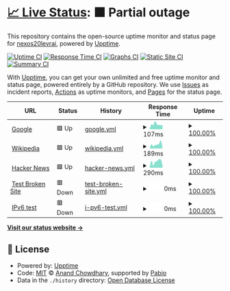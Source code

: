 # [📈 Live Status](https://https://nexos20levrai.github.io/upptime): <!--live status--> **🟧 Partial outage**

This repository contains the open-source uptime monitor and status page for [nexos20levrai](https://https://nexos20levrai.github.io/upptime), powered by [Upptime](https://github.com/upptime/upptime).

[![Uptime CI](https://github.com/nexos20levrai/Upptime/workflows/Uptime%20CI/badge.svg)](https://github.com/nexos20levrai/Upptime/actions?query=workflow%3A%22Uptime+CI%22)
[![Response Time CI](https://github.com/nexos20levrai/Upptime/workflows/Response%20Time%20CI/badge.svg)](https://github.com/nexos20levrai/Upptime/actions?query=workflow%3A%22Response+Time+CI%22)
[![Graphs CI](https://github.com/nexos20levrai/Upptime/workflows/Graphs%20CI/badge.svg)](https://github.com/nexos20levrai/Upptime/actions?query=workflow%3A%22Graphs+CI%22)
[![Static Site CI](https://github.com/nexos20levrai/Upptime/workflows/Static%20Site%20CI/badge.svg)](https://github.com/nexos20levrai/Upptime/actions?query=workflow%3A%22Static+Site+CI%22)
[![Summary CI](https://github.com/nexos20levrai/Upptime/workflows/Summary%20CI/badge.svg)](https://github.com/nexos20levrai/Upptime/actions?query=workflow%3A%22Summary+CI%22)

With [Upptime](https://upptime.js.org), you can get your own unlimited and free uptime monitor and status page, powered entirely by a GitHub repository. We use [Issues](https://github.com/nexos20levrai/Upptime/issues) as incident reports, [Actions](https://github.com/nexos20levrai/Upptime/actions) as uptime monitors, and [Pages](https://https://nexos20levrai.github.io/upptime) for the status page.

<!--start: status pages-->
<!-- This summary is generated by Upptime (https://github.com/upptime/upptime) -->
<!-- Do not edit this manually, your changes will be overwritten -->
<!-- prettier-ignore -->
| URL | Status | History | Response Time | Uptime |
| --- | ------ | ------- | ------------- | ------ |
| <img alt="" src="https://icons.duckduckgo.com/ip3/www.google.com.ico" height="13"> [Google](https://www.google.com) | 🟩 Up | [google.yml](https://github.com/nexos20levrai/Upptime/commits/HEAD/history/google.yml) | <details><summary><img alt="Response time graph" src="./graphs/google/response-time-week.png" height="20"> 107ms</summary><br><a href="https://nexos20levrai.github.io/Upptime/history/google"><img alt="Response time 117" src="https://img.shields.io/endpoint?url=https%3A%2F%2Fraw.githubusercontent.com%2Fnexos20levrai%2FUpptime%2FHEAD%2Fapi%2Fgoogle%2Fresponse-time.json"></a><br><a href="https://nexos20levrai.github.io/Upptime/history/google"><img alt="24-hour response time 138" src="https://img.shields.io/endpoint?url=https%3A%2F%2Fraw.githubusercontent.com%2Fnexos20levrai%2FUpptime%2FHEAD%2Fapi%2Fgoogle%2Fresponse-time-day.json"></a><br><a href="https://nexos20levrai.github.io/Upptime/history/google"><img alt="7-day response time 107" src="https://img.shields.io/endpoint?url=https%3A%2F%2Fraw.githubusercontent.com%2Fnexos20levrai%2FUpptime%2FHEAD%2Fapi%2Fgoogle%2Fresponse-time-week.json"></a><br><a href="https://nexos20levrai.github.io/Upptime/history/google"><img alt="30-day response time 101" src="https://img.shields.io/endpoint?url=https%3A%2F%2Fraw.githubusercontent.com%2Fnexos20levrai%2FUpptime%2FHEAD%2Fapi%2Fgoogle%2Fresponse-time-month.json"></a><br><a href="https://nexos20levrai.github.io/Upptime/history/google"><img alt="1-year response time 117" src="https://img.shields.io/endpoint?url=https%3A%2F%2Fraw.githubusercontent.com%2Fnexos20levrai%2FUpptime%2FHEAD%2Fapi%2Fgoogle%2Fresponse-time-year.json"></a></details> | <details><summary><a href="https://nexos20levrai.github.io/Upptime/history/google">100.00%</a></summary><a href="https://nexos20levrai.github.io/Upptime/history/google"><img alt="All-time uptime 100.00%" src="https://img.shields.io/endpoint?url=https%3A%2F%2Fraw.githubusercontent.com%2Fnexos20levrai%2FUpptime%2FHEAD%2Fapi%2Fgoogle%2Fuptime.json"></a><br><a href="https://nexos20levrai.github.io/Upptime/history/google"><img alt="24-hour uptime 100.00%" src="https://img.shields.io/endpoint?url=https%3A%2F%2Fraw.githubusercontent.com%2Fnexos20levrai%2FUpptime%2FHEAD%2Fapi%2Fgoogle%2Fuptime-day.json"></a><br><a href="https://nexos20levrai.github.io/Upptime/history/google"><img alt="7-day uptime 100.00%" src="https://img.shields.io/endpoint?url=https%3A%2F%2Fraw.githubusercontent.com%2Fnexos20levrai%2FUpptime%2FHEAD%2Fapi%2Fgoogle%2Fuptime-week.json"></a><br><a href="https://nexos20levrai.github.io/Upptime/history/google"><img alt="30-day uptime 100.00%" src="https://img.shields.io/endpoint?url=https%3A%2F%2Fraw.githubusercontent.com%2Fnexos20levrai%2FUpptime%2FHEAD%2Fapi%2Fgoogle%2Fuptime-month.json"></a><br><a href="https://nexos20levrai.github.io/Upptime/history/google"><img alt="1-year uptime 100.00%" src="https://img.shields.io/endpoint?url=https%3A%2F%2Fraw.githubusercontent.com%2Fnexos20levrai%2FUpptime%2FHEAD%2Fapi%2Fgoogle%2Fuptime-year.json"></a></details>
| <img alt="" src="https://icons.duckduckgo.com/ip3/en.wikipedia.org.ico" height="13"> [Wikipedia](https://en.wikipedia.org) | 🟩 Up | [wikipedia.yml](https://github.com/nexos20levrai/Upptime/commits/HEAD/history/wikipedia.yml) | <details><summary><img alt="Response time graph" src="./graphs/wikipedia/response-time-week.png" height="20"> 189ms</summary><br><a href="https://nexos20levrai.github.io/Upptime/history/wikipedia"><img alt="Response time 234" src="https://img.shields.io/endpoint?url=https%3A%2F%2Fraw.githubusercontent.com%2Fnexos20levrai%2FUpptime%2FHEAD%2Fapi%2Fwikipedia%2Fresponse-time.json"></a><br><a href="https://nexos20levrai.github.io/Upptime/history/wikipedia"><img alt="24-hour response time 173" src="https://img.shields.io/endpoint?url=https%3A%2F%2Fraw.githubusercontent.com%2Fnexos20levrai%2FUpptime%2FHEAD%2Fapi%2Fwikipedia%2Fresponse-time-day.json"></a><br><a href="https://nexos20levrai.github.io/Upptime/history/wikipedia"><img alt="7-day response time 189" src="https://img.shields.io/endpoint?url=https%3A%2F%2Fraw.githubusercontent.com%2Fnexos20levrai%2FUpptime%2FHEAD%2Fapi%2Fwikipedia%2Fresponse-time-week.json"></a><br><a href="https://nexos20levrai.github.io/Upptime/history/wikipedia"><img alt="30-day response time 195" src="https://img.shields.io/endpoint?url=https%3A%2F%2Fraw.githubusercontent.com%2Fnexos20levrai%2FUpptime%2FHEAD%2Fapi%2Fwikipedia%2Fresponse-time-month.json"></a><br><a href="https://nexos20levrai.github.io/Upptime/history/wikipedia"><img alt="1-year response time 234" src="https://img.shields.io/endpoint?url=https%3A%2F%2Fraw.githubusercontent.com%2Fnexos20levrai%2FUpptime%2FHEAD%2Fapi%2Fwikipedia%2Fresponse-time-year.json"></a></details> | <details><summary><a href="https://nexos20levrai.github.io/Upptime/history/wikipedia">100.00%</a></summary><a href="https://nexos20levrai.github.io/Upptime/history/wikipedia"><img alt="All-time uptime 100.00%" src="https://img.shields.io/endpoint?url=https%3A%2F%2Fraw.githubusercontent.com%2Fnexos20levrai%2FUpptime%2FHEAD%2Fapi%2Fwikipedia%2Fuptime.json"></a><br><a href="https://nexos20levrai.github.io/Upptime/history/wikipedia"><img alt="24-hour uptime 100.00%" src="https://img.shields.io/endpoint?url=https%3A%2F%2Fraw.githubusercontent.com%2Fnexos20levrai%2FUpptime%2FHEAD%2Fapi%2Fwikipedia%2Fuptime-day.json"></a><br><a href="https://nexos20levrai.github.io/Upptime/history/wikipedia"><img alt="7-day uptime 100.00%" src="https://img.shields.io/endpoint?url=https%3A%2F%2Fraw.githubusercontent.com%2Fnexos20levrai%2FUpptime%2FHEAD%2Fapi%2Fwikipedia%2Fuptime-week.json"></a><br><a href="https://nexos20levrai.github.io/Upptime/history/wikipedia"><img alt="30-day uptime 100.00%" src="https://img.shields.io/endpoint?url=https%3A%2F%2Fraw.githubusercontent.com%2Fnexos20levrai%2FUpptime%2FHEAD%2Fapi%2Fwikipedia%2Fuptime-month.json"></a><br><a href="https://nexos20levrai.github.io/Upptime/history/wikipedia"><img alt="1-year uptime 100.00%" src="https://img.shields.io/endpoint?url=https%3A%2F%2Fraw.githubusercontent.com%2Fnexos20levrai%2FUpptime%2FHEAD%2Fapi%2Fwikipedia%2Fuptime-year.json"></a></details>
| <img alt="" src="https://icons.duckduckgo.com/ip3/news.ycombinator.com.ico" height="13"> [Hacker News](https://news.ycombinator.com) | 🟩 Up | [hacker-news.yml](https://github.com/nexos20levrai/Upptime/commits/HEAD/history/hacker-news.yml) | <details><summary><img alt="Response time graph" src="./graphs/hacker-news/response-time-week.png" height="20"> 290ms</summary><br><a href="https://nexos20levrai.github.io/Upptime/history/hacker-news"><img alt="Response time 333" src="https://img.shields.io/endpoint?url=https%3A%2F%2Fraw.githubusercontent.com%2Fnexos20levrai%2FUpptime%2FHEAD%2Fapi%2Fhacker-news%2Fresponse-time.json"></a><br><a href="https://nexos20levrai.github.io/Upptime/history/hacker-news"><img alt="24-hour response time 287" src="https://img.shields.io/endpoint?url=https%3A%2F%2Fraw.githubusercontent.com%2Fnexos20levrai%2FUpptime%2FHEAD%2Fapi%2Fhacker-news%2Fresponse-time-day.json"></a><br><a href="https://nexos20levrai.github.io/Upptime/history/hacker-news"><img alt="7-day response time 290" src="https://img.shields.io/endpoint?url=https%3A%2F%2Fraw.githubusercontent.com%2Fnexos20levrai%2FUpptime%2FHEAD%2Fapi%2Fhacker-news%2Fresponse-time-week.json"></a><br><a href="https://nexos20levrai.github.io/Upptime/history/hacker-news"><img alt="30-day response time 303" src="https://img.shields.io/endpoint?url=https%3A%2F%2Fraw.githubusercontent.com%2Fnexos20levrai%2FUpptime%2FHEAD%2Fapi%2Fhacker-news%2Fresponse-time-month.json"></a><br><a href="https://nexos20levrai.github.io/Upptime/history/hacker-news"><img alt="1-year response time 333" src="https://img.shields.io/endpoint?url=https%3A%2F%2Fraw.githubusercontent.com%2Fnexos20levrai%2FUpptime%2FHEAD%2Fapi%2Fhacker-news%2Fresponse-time-year.json"></a></details> | <details><summary><a href="https://nexos20levrai.github.io/Upptime/history/hacker-news">100.00%</a></summary><a href="https://nexos20levrai.github.io/Upptime/history/hacker-news"><img alt="All-time uptime 100.00%" src="https://img.shields.io/endpoint?url=https%3A%2F%2Fraw.githubusercontent.com%2Fnexos20levrai%2FUpptime%2FHEAD%2Fapi%2Fhacker-news%2Fuptime.json"></a><br><a href="https://nexos20levrai.github.io/Upptime/history/hacker-news"><img alt="24-hour uptime 100.00%" src="https://img.shields.io/endpoint?url=https%3A%2F%2Fraw.githubusercontent.com%2Fnexos20levrai%2FUpptime%2FHEAD%2Fapi%2Fhacker-news%2Fuptime-day.json"></a><br><a href="https://nexos20levrai.github.io/Upptime/history/hacker-news"><img alt="7-day uptime 100.00%" src="https://img.shields.io/endpoint?url=https%3A%2F%2Fraw.githubusercontent.com%2Fnexos20levrai%2FUpptime%2FHEAD%2Fapi%2Fhacker-news%2Fuptime-week.json"></a><br><a href="https://nexos20levrai.github.io/Upptime/history/hacker-news"><img alt="30-day uptime 100.00%" src="https://img.shields.io/endpoint?url=https%3A%2F%2Fraw.githubusercontent.com%2Fnexos20levrai%2FUpptime%2FHEAD%2Fapi%2Fhacker-news%2Fuptime-month.json"></a><br><a href="https://nexos20levrai.github.io/Upptime/history/hacker-news"><img alt="1-year uptime 100.00%" src="https://img.shields.io/endpoint?url=https%3A%2F%2Fraw.githubusercontent.com%2Fnexos20levrai%2FUpptime%2FHEAD%2Fapi%2Fhacker-news%2Fuptime-year.json"></a></details>
| <img alt="" src="https://icons.duckduckgo.com/ip3/thissitedoesnotexist.koj.co.ico" height="13"> [Test Broken Site](https://thissitedoesnotexist.koj.co) | 🟥 Down | [test-broken-site.yml](https://github.com/nexos20levrai/Upptime/commits/HEAD/history/test-broken-site.yml) | <details><summary><img alt="Response time graph" src="./graphs/test-broken-site/response-time-week.png" height="20"> 0ms</summary><br><a href="https://nexos20levrai.github.io/Upptime/history/test-broken-site"><img alt="Response time 0" src="https://img.shields.io/endpoint?url=https%3A%2F%2Fraw.githubusercontent.com%2Fnexos20levrai%2FUpptime%2FHEAD%2Fapi%2Ftest-broken-site%2Fresponse-time.json"></a><br><a href="https://nexos20levrai.github.io/Upptime/history/test-broken-site"><img alt="24-hour response time 0" src="https://img.shields.io/endpoint?url=https%3A%2F%2Fraw.githubusercontent.com%2Fnexos20levrai%2FUpptime%2FHEAD%2Fapi%2Ftest-broken-site%2Fresponse-time-day.json"></a><br><a href="https://nexos20levrai.github.io/Upptime/history/test-broken-site"><img alt="7-day response time 0" src="https://img.shields.io/endpoint?url=https%3A%2F%2Fraw.githubusercontent.com%2Fnexos20levrai%2FUpptime%2FHEAD%2Fapi%2Ftest-broken-site%2Fresponse-time-week.json"></a><br><a href="https://nexos20levrai.github.io/Upptime/history/test-broken-site"><img alt="30-day response time 0" src="https://img.shields.io/endpoint?url=https%3A%2F%2Fraw.githubusercontent.com%2Fnexos20levrai%2FUpptime%2FHEAD%2Fapi%2Ftest-broken-site%2Fresponse-time-month.json"></a><br><a href="https://nexos20levrai.github.io/Upptime/history/test-broken-site"><img alt="1-year response time 0" src="https://img.shields.io/endpoint?url=https%3A%2F%2Fraw.githubusercontent.com%2Fnexos20levrai%2FUpptime%2FHEAD%2Fapi%2Ftest-broken-site%2Fresponse-time-year.json"></a></details> | <details><summary><a href="https://nexos20levrai.github.io/Upptime/history/test-broken-site">100.00%</a></summary><a href="https://nexos20levrai.github.io/Upptime/history/test-broken-site"><img alt="All-time uptime 100.00%" src="https://img.shields.io/endpoint?url=https%3A%2F%2Fraw.githubusercontent.com%2Fnexos20levrai%2FUpptime%2FHEAD%2Fapi%2Ftest-broken-site%2Fuptime.json"></a><br><a href="https://nexos20levrai.github.io/Upptime/history/test-broken-site"><img alt="24-hour uptime 100.00%" src="https://img.shields.io/endpoint?url=https%3A%2F%2Fraw.githubusercontent.com%2Fnexos20levrai%2FUpptime%2FHEAD%2Fapi%2Ftest-broken-site%2Fuptime-day.json"></a><br><a href="https://nexos20levrai.github.io/Upptime/history/test-broken-site"><img alt="7-day uptime 100.00%" src="https://img.shields.io/endpoint?url=https%3A%2F%2Fraw.githubusercontent.com%2Fnexos20levrai%2FUpptime%2FHEAD%2Fapi%2Ftest-broken-site%2Fuptime-week.json"></a><br><a href="https://nexos20levrai.github.io/Upptime/history/test-broken-site"><img alt="30-day uptime 100.00%" src="https://img.shields.io/endpoint?url=https%3A%2F%2Fraw.githubusercontent.com%2Fnexos20levrai%2FUpptime%2FHEAD%2Fapi%2Ftest-broken-site%2Fuptime-month.json"></a><br><a href="https://nexos20levrai.github.io/Upptime/history/test-broken-site"><img alt="1-year uptime 100.00%" src="https://img.shields.io/endpoint?url=https%3A%2F%2Fraw.githubusercontent.com%2Fnexos20levrai%2FUpptime%2FHEAD%2Fapi%2Ftest-broken-site%2Fuptime-year.json"></a></details>
| <img alt="" src="https://icons.duckduckgo.com/ip3/null.ico" height="13"> [IPv6 test](forwardemail.net) | 🟥 Down | [i-pv6-test.yml](https://github.com/nexos20levrai/Upptime/commits/HEAD/history/i-pv6-test.yml) | <details><summary><img alt="Response time graph" src="./graphs/i-pv6-test/response-time-week.png" height="20"> 0ms</summary><br><a href="https://nexos20levrai.github.io/Upptime/history/i-pv6-test"><img alt="Response time 0" src="https://img.shields.io/endpoint?url=https%3A%2F%2Fraw.githubusercontent.com%2Fnexos20levrai%2FUpptime%2FHEAD%2Fapi%2Fi-pv6-test%2Fresponse-time.json"></a><br><a href="https://nexos20levrai.github.io/Upptime/history/i-pv6-test"><img alt="24-hour response time 0" src="https://img.shields.io/endpoint?url=https%3A%2F%2Fraw.githubusercontent.com%2Fnexos20levrai%2FUpptime%2FHEAD%2Fapi%2Fi-pv6-test%2Fresponse-time-day.json"></a><br><a href="https://nexos20levrai.github.io/Upptime/history/i-pv6-test"><img alt="7-day response time 0" src="https://img.shields.io/endpoint?url=https%3A%2F%2Fraw.githubusercontent.com%2Fnexos20levrai%2FUpptime%2FHEAD%2Fapi%2Fi-pv6-test%2Fresponse-time-week.json"></a><br><a href="https://nexos20levrai.github.io/Upptime/history/i-pv6-test"><img alt="30-day response time 0" src="https://img.shields.io/endpoint?url=https%3A%2F%2Fraw.githubusercontent.com%2Fnexos20levrai%2FUpptime%2FHEAD%2Fapi%2Fi-pv6-test%2Fresponse-time-month.json"></a><br><a href="https://nexos20levrai.github.io/Upptime/history/i-pv6-test"><img alt="1-year response time 0" src="https://img.shields.io/endpoint?url=https%3A%2F%2Fraw.githubusercontent.com%2Fnexos20levrai%2FUpptime%2FHEAD%2Fapi%2Fi-pv6-test%2Fresponse-time-year.json"></a></details> | <details><summary><a href="https://nexos20levrai.github.io/Upptime/history/i-pv6-test">100.00%</a></summary><a href="https://nexos20levrai.github.io/Upptime/history/i-pv6-test"><img alt="All-time uptime 100.00%" src="https://img.shields.io/endpoint?url=https%3A%2F%2Fraw.githubusercontent.com%2Fnexos20levrai%2FUpptime%2FHEAD%2Fapi%2Fi-pv6-test%2Fuptime.json"></a><br><a href="https://nexos20levrai.github.io/Upptime/history/i-pv6-test"><img alt="24-hour uptime 100.00%" src="https://img.shields.io/endpoint?url=https%3A%2F%2Fraw.githubusercontent.com%2Fnexos20levrai%2FUpptime%2FHEAD%2Fapi%2Fi-pv6-test%2Fuptime-day.json"></a><br><a href="https://nexos20levrai.github.io/Upptime/history/i-pv6-test"><img alt="7-day uptime 100.00%" src="https://img.shields.io/endpoint?url=https%3A%2F%2Fraw.githubusercontent.com%2Fnexos20levrai%2FUpptime%2FHEAD%2Fapi%2Fi-pv6-test%2Fuptime-week.json"></a><br><a href="https://nexos20levrai.github.io/Upptime/history/i-pv6-test"><img alt="30-day uptime 100.00%" src="https://img.shields.io/endpoint?url=https%3A%2F%2Fraw.githubusercontent.com%2Fnexos20levrai%2FUpptime%2FHEAD%2Fapi%2Fi-pv6-test%2Fuptime-month.json"></a><br><a href="https://nexos20levrai.github.io/Upptime/history/i-pv6-test"><img alt="1-year uptime 100.00%" src="https://img.shields.io/endpoint?url=https%3A%2F%2Fraw.githubusercontent.com%2Fnexos20levrai%2FUpptime%2FHEAD%2Fapi%2Fi-pv6-test%2Fuptime-year.json"></a></details>

<!--end: status pages-->

[**Visit our status website →**](https://https://nexos20levrai.github.io/upptime)

## 📄 License

- Powered by: [Upptime](https://github.com/upptime/upptime)
- Code: [MIT](./LICENSE) © [Anand Chowdhary](https://anandchowdhary.com), supported by [Pabio](https://pabio.com)
- Data in the `./history` directory: [Open Database License](https://opendatacommons.org/licenses/odbl/1-0/)
